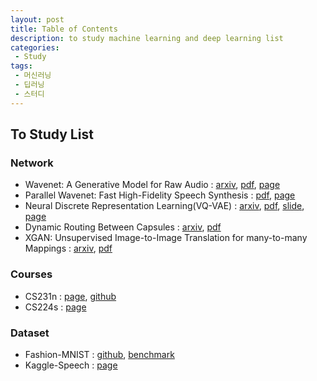 ```yaml
---
layout: post
title: Table of Contents
description: to study machine learning and deep learning list
categories:
 - Study
tags:
 - 머신러닝
 - 딥러닝
 - 스터디
---
```


## To Study List
### Network
* Wavenet: A Generative Model for Raw Audio : [arxiv](https://arxiv.org/abs/1609.03499), [pdf](https://arxiv.org/pdf/1609.03499.pdf),  [page](https://deepmind.com/blog/wavenet-generative-model-raw-audio/)
* Parallel Wavenet: Fast High-Fidelity Speech Synthesis : [pdf](https://deepmind.com/documents/131/Distilling_WaveNet.pdf), [page](https://deepmind.com/blog/high-fidelity-speech-synthesis-wavenet/)
* Neural Discrete Representation Learning(VQ-VAE) : [arxiv](https://arxiv.org/abs/1711.00937), [pdf](https://arxiv.org/pdf/1711.00937), [slide](https://avdnoord.github.io/homepage/slides/SANE2017.pdf), [page](https://avdnoord.github.io/homepage/vqvae/)
* Dynamic Routing Between Capsules : [arxiv](https://arxiv.org/abs/1710.09829), [pdf](https://arxiv.org/pdf/1710.09829)
* XGAN: Unsupervised Image-to-Image Translation for many-to-many Mappings : [arxiv](https://arxiv.org/abs/1711.05139), [pdf](https://arxiv.org/pdf/1711.05139)

### Courses
* CS231n : [page](http://cs231n.github.io/), [github](https://github.com/cthorey/CS231)
* CS224s : [page](http://web.stanford.edu/class/cs224s/)

### Dataset
* Fashion-MNIST : [github](https://github.com/zalandoresearch/fashion-mnist), [benchmark](http://fashion-mnist.s3-website.eu-central-1.amazonaws.com/)
* Kaggle-Speech : [page](https://www.kaggle.com/c/tensorflow-speech-recognition-challenge)
